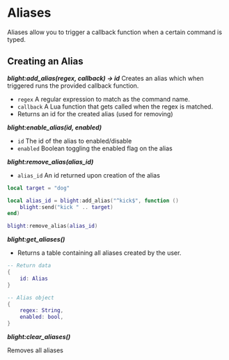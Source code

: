 # Aliases

Aliases allow you to trigger a callback function when a certain command is typed.

## Creating an Alias

***blight:add_alias(regex, callback) -> id***
Creates an alias which when triggered runs the provided callback function.

- `regex`    A regular expression to match as the command name.
- `callback` A Lua function that gets called when the regex is matched.
- Returns an id for the created alias (used for removing)

***blight:enable_alias(id, enabled)***

- `id`         The id of the alias to enabled/disable
- `enabled`    Boolean toggling the enabled flag on the alias

***blight:remove_alias(alias_id)***

- `alias_id` An id returned upon creation of the alias

```lua
local target = "dog"

local alias_id = blight:add_alias("^kick$", function ()
    blight:send("kick " .. target)
end)

blight:remove_alias(alias_id)
```

***blight:get_aliases()***

- Returns a table containing all aliases created by the user.

```lua
-- Return data
{
    id: Alias
}

-- Alias object
{
    regex: String,
    enabled: bool,
}
```

***blight:clear_aliases()***

Removes all aliases

